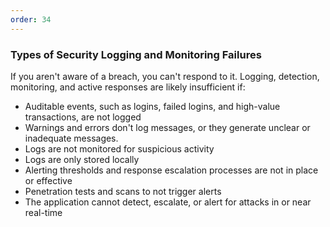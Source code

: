 ```yaml
---
order: 34
---
```


<h3>
  <span class="util-visually-hidden">
    Types of
  </span>
  Security Logging and Monitoring Failures
</h3>

If you aren't aware of a breach, you can't respond to it. Logging,
detection, monitoring, and active responses are likely insufficient if:

- Auditable events, such as logins, failed logins, and high-value transactions, are not logged
- Warnings and errors don't log messages, or they generate unclear or inadequate messages.
- Logs are not monitored for suspicious activity
- Logs are only stored locally
- Alerting thresholds and response escalation processes are not in place or effective
- Penetration tests and scans to not trigger alerts
- The application cannot detect, escalate, or alert for attacks in or near real-time
